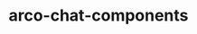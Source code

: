 ---
title: arco-chat-components
layout: home
hero:
  name: arco-chat-components
  text: 一个基于 Vue3 & TypeScript 的高效聊天组件库
  tagline: 提供丰富的气泡、输入框、Markdown 展示等聊天场景组件，助力 IM、客服、机器人等应用快速开发
  actions:
    - theme: brand
      text: 快速开始
      link: /components/
    - theme: alt
      text: Github
      link: https://github.com/zk020106/arco-chat
features:
  - title: Vue3 + TypeScript
    details: 采用 Vue3 组合式 API 和 TypeScript 编写，类型安全，易于扩展
  - title: 聊天专用组件
    details: 提供气泡、输入框、Markdown 卡片等常用聊天 UI 组件，开箱即用
  - title: 文档与示例
    details: 提供详细的 API 文档和丰富的组件演示，助你高效集成与二次开发
--- 